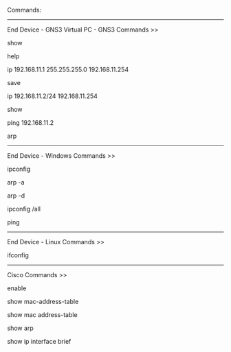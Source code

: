 Commands:


****************************************************************************************************
End Device - GNS3 Virtual PC - GNS3 Commands >>

show

help

ip 192.168.11.1 255.255.255.0 192.168.11.254

save

ip 192.168.11.2/24 192.168.11.254

show

ping 192.168.11.2

arp


****************************************************************************************************
End Device - Windows Commands >>

ipconfig

arp -a

arp -d

ipconfig /all

ping


****************************************************************************************************
End Device - Linux Commands >>

ifconfig


****************************************************************************************************
Cisco Commands >>

enable

show mac-address-table

show mac address-table

show arp

show ip interface brief

